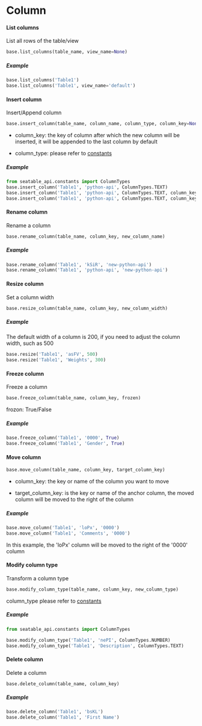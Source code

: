 # Column

#### List columns

List all rows of the table/view

```python
base.list_columns(table_name, view_name=None)
```

##### Example

```python
base.list_columns('Table1')
base.list_columns('Table1', view_name='default')
```

#### Insert column

Insert/Append column

```python
base.insert_column(table_name, column_name, column_type, column_key=None)
```

* column_key: the key of column after which the new column will be inserted, it will be appended to the last column by default

* column_type: please refer to [constants](constants.md)

##### Example

```python
from seatable_api.constants import ColumnTypes
base.insert_column('Table1', 'python-api', ColumnTypes.TEXT)
base.insert_column('Table1', 'python-api', ColumnTypes.TEXT, column_key='wkco')
base.insert_column('Table1', 'python-api', ColumnTypes.TEXT, column_key='Age')
```

#### Rename column

Rename a column

```python
base.rename_column(table_name, column_key, new_column_name)
```

##### Example

```python
base.rename_column('Table1', 'kSiR', 'new-python-api')
base.rename_column('Table1', 'python-api', 'new-python-api')
```

#### Resize column

Set a column width

```python
base.resize_column(table_name, column_key, new_column_width)
```

##### Example

The default width of a column is 200, if you need to adjust the column width, such as 500

```python
base.resize('Table1', 'asFV', 500)
base.resize('Table1', 'Weights', 300)
```

#### Freeze column

Freeze a column

```python
base.freeze_column(table_name, column_key, frozen)
```

frozon: True/False

##### Example

```python
base.freeze_column('Table1', '0000', True)
base.freeze_column('Table1', 'Gender', True)
```

#### Move column

```python
base.move_column(table_name, column_key, target_column_key)
```

* column_key:  the key or name of the column you want to move

* target_column_key:  is the key or name of the anchor column, the moved column will be moved to the right of the column

##### Example

```python
base.move_column('Table1', 'loPx', '0000')
base.move_column('Table1', 'Comments', '0000')
```

In this example, the 'loPx' column will be moved to the right of the '0000' column

#### Modify column type

Transform a column type

```python
base.modify_column_type(table_name, column_key, new_column_type)
```

column_type please refer to [constants](constants.md)

##### Example

```python
from seatable_api.constants import ColumnTypes

base.modify_column_type('Table1', 'nePI', ColumnTypes.NUMBER)
base.modify_column_type('Table1', 'Description', ColumnTypes.TEXT)
```

#### Delete column

Delete a column

```python
base.delete_column(table_name, column_key)
```

##### Example

```python
base.delete_column('Table1', 'bsKL')
base.delete_column('Table1', 'First Name')
```

